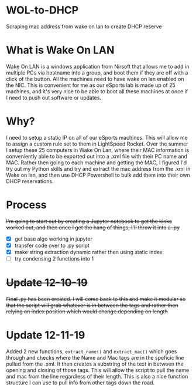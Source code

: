 # WOL-to-DHCP
 Scraping mac address from wake on lan to create DHCP reserve
 
# What is Wake On LAN

Wake On LAN is a windows application from Nirsoft that allows me to add in multiple PCs via hostname into a group, and boot them if they are off with a click of the button. All the machines need to have wake on lan enabled on the NIC. This is convenient for me as our eSports lab is made up of 25 machines, and it's very nice to be able to boot all these machines at once if I need to push out software or updates. 

# Why?
I need to setup a static IP on all of our eSports machines. This will allow me to assign a custom rule set to them in LightSpeed Rocket. Over the summer I setup these 25 computers in Wake On Lan, where their MAC information is conveniently able to be exported out into a .xml file with their PC name and MAC. Rather then going to each machine and getting the MAC, I figured I'd try out my Python skills and try and extract the mac address from the .xml in Wake on lan, and then use DHCP Powershell to bulk add them into their own DHCP reservations.

# Process
~~I'm going to start out by creating a Jupyter notebook to get the kinks worked out, and then once I get the hang of things, I'll throw it into a .py~~

- [x] get base algo working in jupyter
- [x] transfer code over to .py script
- [x] make string extraction dynamic rather then using static index
- [ ] try condensing 2 functions into 1

# ~~Update 12-10-19~~
~~Final .py has been created. I will come back to this and make it modular so that the script will grab whatever is in between the tags <Name> and <MAC> rather then relying on index position which would change depending on <Name> length~~

# Update 12-11-19

Added 2 new functions, `extract_name()` and `extract_mac()` which goes through and checks where the Name and Mac tags are in the speficic line pulled from the .xml. It then creates a substring of the text in between the opening and closing of those tags. This will allow the script to pull the name and mac from the line regardless of their length. This is also a nice function structure I can use to pull info from other tags down the road. 
